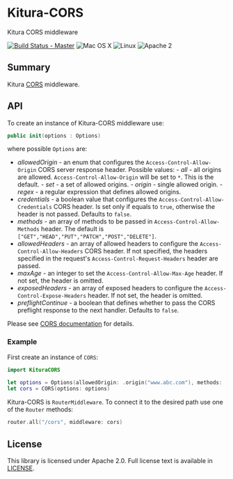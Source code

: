 # Kitura-CORS
Kitura CORS middleware

[![Build Status - Master](https://travis-ci.org/IBM-Swift/Kitura.svg?branch=master)](https://travis-ci.org/IBM-Swift/Kitura-CORS)
![Mac OS X](https://img.shields.io/badge/os-Mac%20OS%20X-green.svg?style=flat)
![Linux](https://img.shields.io/badge/os-linux-green.svg?style=flat)
![Apache 2](https://img.shields.io/badge/license-Apache2-blue.svg?style=flat)

## Summary
Kitura [CORS](https://www.w3.org/TR/cors/) middleware.

## API

To create an instance of Kitura-CORS middleware use:

```swift
public init(options : Options)
```
where possible `Options` are:
   - *allowedOrigin* - an enum that configures the `Access-Control-Allow-Origin` CORS server response header. Possible values:
    - *all* - all origins are allowed. `Access-Control-Allow-Origin` will be set to `*`. This is the default.
    - *set* - a set of allowed origins.
    - *origin* - single allowed origin.
    - *regex* - a regular expression that defines allowed origins.
   - *credentials* - a boolean value that configures the `Access-Control-Allow-Credentials` CORS header. Is set only if equals to `true`, otherwise the header is not passed. Defaults to `false`.
   - *methods* - an array of methods to be passed in `Access-Control-Allow-Methods` header. The default is `["GET","HEAD","PUT","PATCH","POST","DELETE"]`.
   - *allowedHeaders* - an array of allowed headers to configure the `Access-Control-Allow-Headers` CORS header. If not specified, the headers specified in the request's `Access-Control-Request-Headers` header are passed.
   - *maxAge* - an integer to set the `Access-Control-Allow-Max-Age` header. If not set, the header is omitted.
   - *exposedHeaders* - an array of exposed headers to configure the `Access-Control-Expose-Headers` header. If not set, the header is omitted.
   - *preflightContinue* - a boolean that defines whether to pass the CORS preflight response to the next handler. Defaults to `false`.

Please see [CORS documentation](https://www.w3.org/TR/cors/) for details.

### Example

First create an instance of `CORS`:

```swift
import KituraCORS

let options = Options(allowedOrigin: .origin("www.abc.com"), methods: ["GET","PUT"], allowedHeaders: ["Content-Type"], maxAge: 5)
let cors = CORS(options: options)
```
Kitura-CORS is `RouterMiddleware`. To connect it to the desired path use one of the `Router` methods:

```swift
router.all("/cors", middleware: cors)
```
## License
This library is licensed under Apache 2.0. Full license text is available in [LICENSE](LICENSE.txt).

